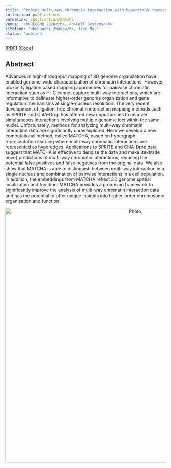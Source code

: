 ```yaml
---
title: "Probing multi-way chromatin interaction with hypergraph representation learning"
collection: publications
permalink: /publication/matcha
venue: '<b>RECOMB 2020</b>, <b>Cell Systems</b>'
citation: '<b>Ruochi Zhang</b>, Jian Ma.'
status: 'publish'
---  
```

[[PDF]](https://www.biorxiv.org/content/10.1101/2020.01.22.916171v1.full.pdf) [[Code]](https://github.com/ma-compbio/MATCHA)


## Abstract
Advances in high-throughput mapping of 3D genome organization have enabled genome-wide characterization of chromatin interactions.
However, proximity ligation based mapping approaches for pairwise chromatin interaction such as Hi-C cannot capture multi-way interactions, which are informative to delineate higher-order genome organization and gene regulation mechanisms at single-nucleus resolution.
The very recent development of ligation-free chromatin interaction mapping methods such as SPRITE and ChIA-Drop has offered new opportunities to uncover simultaneous interactions involving multiple genomic loci within the same nuclei. 
Unfortunately, methods for analyzing multi-way chromatin interaction data are significantly underexplored.
Here we develop a new computational method, called MATCHA, based on hypergraph representation learning where multi-way chromatin interactions are represented as hyperedges.
Applications to SPRITE and ChIA-Drop data suggest that MATCHA is effective to denoise the data and make \textit{de novo} predictions of multi-way chromatin interactions, reducing the potential false positives and false negatives from the original data.
We also show that MATCHA is able to distinguish between multi-way interaction in a single nucleus and combination of pairwise interactions in a cell population. 
In addition, the embeddings from MATCHA reflect 3D genome spatial localization and function. 
MATCHA provides a promising framework to significantly improve the analysis of multi-way chromatin interaction data and has the potential to offer unique insights into higher-order chromosome organization and function.
<p align="center">
  <img src="https://ruochiz.github.io/images/MATCHA_graphic_abstract.png?raw=true" alt="Photo" style="width: 800px;"/> 
</p>